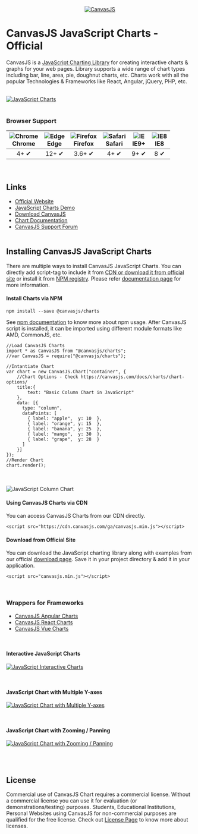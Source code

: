 ﻿<div align="center">
	<a href="https://www.npmjs.com/~canvasjs" target="_blank">
		<img src="https://canvasjs.com/wp-content/uploads/images/logo/canvasjs-logo-240x100.png" alt="CanvasJS"/>
	</a>
</div>

# CanvasJS JavaScript Charts - Official
CanvasJS is a [JavaScript Charting Library](https://canvasjs.com/javascript-charts/) for creating interactive charts & graphs for your web pages. Library supports a wide range of chart types including bar, line, area, pie, doughnut charts, etc. Charts work with all the popular Technologies & Frameworks like React, Angular, jQuery, PHP, etc.
<br/><br/>

<a href="https://canvasjs.com/javascript-charts/"><img src="https://canvasjs.com/wp-content/uploads/images/npm/javascript-chart-types.jpg" alt="JavaScript Charts"></a>
<br/><br/>

### Browser Support

| ![Chrome](https://canvasjs.com/wp-content/uploads/images/browser-icons/chrome.png)<br/>Chrome | ![Edge](https://canvasjs.com/wp-content/uploads/images/browser-icons/edge.png)<br/>Edge | ![Firefox](https://canvasjs.com/wp-content/uploads/images/browser-icons/firefox.png)<br/>Firefox | ![Safari](https://canvasjs.com/wp-content/uploads/images/browser-icons/safari.png)<br/>Safari | ![IE](https://canvasjs.com/wp-content/uploads/images/browser-icons/ie9-11.png)<br/>IE9+ |  ![IE8](https://canvasjs.com/wp-content/uploads/images/browser-icons/ie8.png)<br/>IE8 |
|:------:|:-------:|:------:|:-----:|:----:|:----:|
| 4+ ✔ | 12+ ✔ | 3.6+ ✔ | 4+ ✔ | 9+ ✔ | 8 ✔ |

<br/>

## Links
- [Official Website](https://canvasjs.com/)
- [JavaScript Charts Demo](https://canvasjs.com/javascript-charts/)
- [Download CanvasJS](https://canvasjs.com/download-html5-charting-graphing-library/)
- [Chart Documentation](https://canvasjs.com/docs/charts/basics-of-creating-html5-chart/)
- [CanvasJS Support Forum](https://canvasjs.com/forums/)
<br/><br/>

## Installing CanvasJS JavaScript Charts
There are multiple ways to install CanvasJS JavaScript Charts. You can directly add script-tag to include it from [CDN or download it from official site](https://canvasjs.com/download-html5-charting-graphing-library/) or install it from [NPM registry](https://npmjs.org/package/@canvasjs/charts). Please refer [documentation page](https://canvasjs.com/docs/charts/intro/installation/) for more information.


#### Install Charts via NPM
```
npm install --save @canvasjs/charts
```
See [npm documentation](https://docs.npmjs.com/) to know more about npm usage.
After CanvasJS script is installed, it can be imported using different module formats like AMD, CommonJS, etc.
```
//Load CanvasJS Charts
import * as CanvasJS from "@canvasjs/charts";
//var CanvasJS = require("@canvasjs/charts");

//Intantiate Chart
var chart = new CanvasJS.Chart("container", {
    //Chart Options - Check https://canvasjs.com/docs/charts/chart-options/
	title:{
		text: "Basic Column Chart in JavaScript"              
	},
	data: [{
	  type: "column",
	  dataPoints: [
		{ label: "apple",  y: 10  },
		{ label: "orange", y: 15  },
		{ label: "banana", y: 25  },
		{ label: "mango",  y: 30  },
		{ label: "grape",  y: 28  }
	  ]
	}]
});
//Render Chart
chart.render();
```
<br/><br/>
<img src="https://canvasjs.com/wp-content/uploads/images/npm/javascript-column-chart.jpg" alt="JavaScript Column Chart">

#### Using CanvasJS Charts via CDN
You can access CanvasJS Charts from our CDN  directly.
```
<script src="https://cdn.canvasjs.com/ga/canvasjs.min.js"></script>
```


#### Download from Official Site
You can download the JavaScript charting library along with examples from our official [download page](https://canvasjs.com/download-html5-charting-graphing-library/). Save it in your project directory & add it in your application.
```
<script src="canvasjs.min.js"></script>
```

<br/>

### Wrappers for Frameworks
* [CanvasJS Angular Charts](https://www.npmjs.com/package/@canvasjs/angular-charts)
* [CanvasJS React Charts](https://www.npmjs.com/package/@canvasjs/react-charts)
* [CanvasJS Vue Charts](https://www.npmjs.com/package/@canvasjs/vue-charts)

<br/>

#### Interactive JavaScript Charts
<a href="https://canvasjs.com/javascript-charts/column-line-area-chart/"><img src="https://canvasjs.com/wp-content/uploads/images/npm/chart-interactivity.gif" alt="JavaScript Interactive Charts"></a>

<br/>

#### JavaScript Chart with Multiple Y-axes
<a href="https://canvasjs.com/javascript-charts/multiple-axis-column-chart/"><img src="https://canvasjs.com/wp-content/uploads/images/npm/mulitple-y-axes.gif" alt="JavaScript Chart with Multiple Y-axes"></a>

<br/>

#### JavaScript Chart with Zooming / Panning
<a href="https://canvasjs.com/javascript-charts/chart-zoom-pan/"><img src="https://canvasjs.com/wp-content/uploads/images/npm/chart-with-zooming.gif" alt="JavaScript Chart with Zooming / Panning"></a>

<br/><br/>

## License
Commercial use of CanvasJS Chart requires a commercial license. Without a commercial license you can use it for evaluation (or demonstrations/testing) purposes. Students, Educational Institutions, Personal Websites using CanvasJS for non-commercial purposes are qualified for the free license. Check out [License Page](https://canvasjs.com/license/) to know more about licenses.